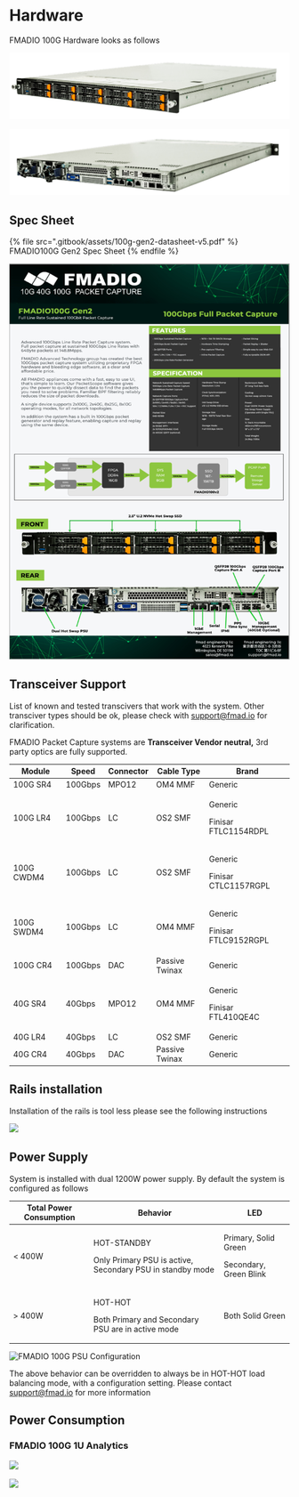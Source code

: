 # Hardware

FMADIO 100G Hardware looks as follows

![FMADIO100G Gen2 1U Packet Capture System](<.gitbook/assets/image (22) (1).png>)

![FMADIO 100G Gen2 1U Packet System Side](<.gitbook/assets/image (23) (1).png>)

## Spec Sheet

{% file src=".gitbook/assets/100g-gen2-datasheet-v5.pdf" %}
FMADIO100G Gen2 Spec Sheet
{% endfile %}



![FMADIO 100G Gen2 Specsheet](<.gitbook/assets/image (12) (1).png>)



## Transceiver Support

List of known and tested transcivers that work with the system. Other transciver types should be ok, please check with support@fmad.io for clarification.

FMADIO Packet Capture systems are **Transceiver Vendor neutral,** 3rd party optics are fully supported.

| Module     | Speed   | Connector | Cable Type     | Brand                                      |
| ---------- | ------- | --------- | -------------- | ------------------------------------------ |
| 100G SR4   | 100Gbps | MPO12     | OM4 MMF        | Generic                                    |
| 100G LR4   | 100Gbps | LC        | OS2 SMF        | <p>Generic </p><p>Finisar FTLC1154RDPL</p> |
| 100G CWDM4 | 100Gbps | LC        | OS2 SMF        | <p>Generic </p><p>Finisar CTLC1157RGPL</p> |
| 100G SWDM4 | 100Gbps | LC        | OM4 MMF        | <p>Generic </p><p>Finisar FTLC9152RGPL</p> |
| 100G CR4   | 100Gbps | DAC       | Passive Twinax | Generic                                    |
| 40G SR4    | 40Gbps  | MPO12     | OM4 MMF        | <p>Generic </p><p>Finisar FTL410QE4C</p>   |
| 40G LR4    | 40Gbps  | LC        | OS2 SMF        | Generic                                    |
| 40G CR4    | 40Gbps  | DAC       | Passive Twinax | Generic                                    |

## Rails installation

Installation of the rails is tool less please see the following instructions

![](<.gitbook/assets/image (41).png>)

## Power Supply

System is installed with dual 1200W power supply. By default the system is configured as follows

| Total Power Consumption | Behavior                                                                           | LED                                                       |
| ----------------------- | ---------------------------------------------------------------------------------- | --------------------------------------------------------- |
| < 400W                  | <p>HOT-STANDBY</p><p>Only Primary PSU is active, Secondary PSU in standby mode</p> | <p>Primary, Solid Green </p><p>Secondary, Green Blink</p> |
|   > 400W                | <p>HOT-HOT</p><p>Both Primary and Secondary PSU are in active mode</p>             | Both Solid Green                                          |

![FMADIO 100G PSU Configuration](<.gitbook/assets/image (57).png>)

The above behavior can be overridden to always be in HOT-HOT load balancing mode, with a configuration setting. Please contact support@fmad.io for more information

## Power Consumption

### FMADIO 100G 1U Analytics

![](<.gitbook/assets/image (81).png>)

![](<.gitbook/assets/image (76).png>)
